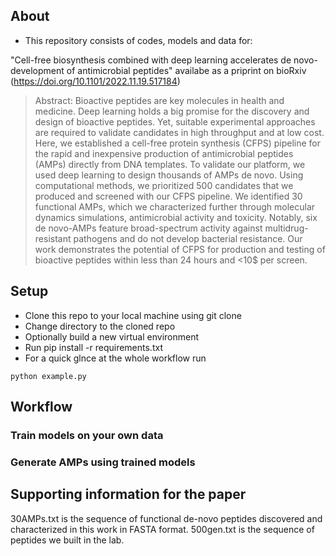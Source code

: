 
## About
* This repository consists of codes, models and data for:

"Cell-free biosynthesis combined with deep learning accelerates de novo-development of antimicrobial peptides"
availabe as a priprint on bioRxiv (https://doi.org/10.1101/2022.11.19.517184)

> Abstract:
Bioactive peptides are key molecules in health and medicine. Deep learning holds a big promise for the discovery and design of bioactive peptides. Yet, suitable experimental approaches are required to validate candidates in high throughput and at low cost. Here, we established a cell-free protein synthesis (CFPS) pipeline for the rapid and inexpensive production of antimicrobial peptides (AMPs) directly from DNA templates. To validate our platform, we used deep learning to design thousands of AMPs de novo. Using computational methods, we prioritized 500 candidates that we produced and screened with our CFPS pipeline. We identified 30 functional AMPs, which we characterized further through molecular dynamics simulations, antimicrobial activity and toxicity. Notably, six de novo-AMPs feature broad-spectrum activity against multidrug-resistant pathogens and do not develop bacterial resistance. Our work demonstrates the potential of CFPS for production and testing of bioactive peptides within less than 24 hours and <10$ per screen.

## Setup


- Clone this repo to your local machine using git clone
- Change directory to the cloned repo
- Optionally build a new virtual environment
- Run pip install -r requirements.txt
- For a quick glnce at the whole workflow run
 ```
 python example.py
 ```

## Workflow


### Train models on your own data

### Generate AMPs using trained models

## Supporting information for the paper

30AMPs.txt is the sequence of functional de-novo peptides discovered and characterized in this work in FASTA format.
500gen.txt is the sequence of peptides we built in the lab.